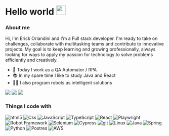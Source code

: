 <h1>
  Hello world 
  <img src="https://media.giphy.com/media/hvRJCLFzcasrR4ia7z/giphy.gif" width="30px"/>
</h1>

<h3>About me</h3>

Hi, I'm Erick Orlandini and I'm a Full stack developer. I'm ready to take on challenges, collaborate with multitasking teams and contribute to innovative projects. My goal is to keep learning and growing professionally, always looking for ways to apply my passion for technology to solve problems efficiently and creatively.
- 🤖 Today I work as a QA Automator / RPA 
- 📚 In my spare time I like to study Java and React
- 👨‍💻 I also program robots as intelligent solutions
<div>
  <a href = "mailto:contatoerickorlandini10@gmail.com"><img src="https://img.shields.io/badge/-Gmail-%23333?style=for-the-badge&logo=gmail&logoColor=white" target="_blank"></a>
  <a href="https://www.linkedin.com/in/erick-orlandini-souza-aleixo-917881231" target="_blank"><img src="https://img.shields.io/badge/-LinkedIn-%230077B5?style=for-the-badge&logo=linkedin&logoColor=white" target="_blank"></a> 
  <a href="https://instagram.com/erickorlandini" target="_blank"><img src="https://img.shields.io/badge/-Instagram-%23E4405F?style=for-the-badge&logo=instagram&logoColor=white" target="_blank"></a>
</div>

<h3>Things I code with</h3>
<p>
  <img alt="html5" src="https://img.shields.io/badge/-HTML5-E34F26?style=flat-square&logo=html5&logoColor=white" />
  <img alt="Css" src="https://img.shields.io/badge/-CSS3-1572B6?style=flat-square&logo=css3&logoColor=white" />
  <img alt="JavaScript" src="https://img.shields.io/badge/-JavaScript-F7DF1E?style=flat-square&logo=javascript&logoColor=white" />
  <img alt="TypeScript" src="https://img.shields.io/badge/-TypeScript-03589b?style=flat-square&logo=typescript&logoColor=white" />
  <img alt="React" src="https://img.shields.io/badge/-React-46a2f1?style=flat-square&logo=react&logoColor=white" />
  <img alt="Playwright" src="https://img.shields.io/badge/-Playwright-13aa52?style=flat-square&logo=Playwright&logoColor=white" />
  <img alt="Robot Framework" src="https://img.shields.io/badge/-Robot-303030?style=flat-square&logo=robotframework&logoColor=white" /> 
  <img alt="Selenium" src="https://img.shields.io/badge/-Selenium-13aa52?style=flat-square&logo=selenium&logoColor=white" />
  <img alt="Cypress" src="https://img.shields.io/badge/-Cypress-303030?style=flat-square&logo=cypress&logoColor=white" />
  <img alt="git" src="https://img.shields.io/badge/-Git-F05032?style=flat-square&logo=git&logoColor=white" />
  <img alt="Linux" src="https://img.shields.io/badge/-Linux-FCC624?style=flat-square&logo=linux&logoColor=white" />
  <img alt="Java" src="https://img.shields.io/badge/-Java-CB3837?style=flat-square&logo=java&logoColor=white" />
  <img alt="Spring" src="https://img.shields.io/badge/-Spring-43853d?style=flat-square&logo=spring&logoColor=white" />
  <img alt="Python" src="https://img.shields.io/badge/-Python-FFD343?style=flat-square&logo=python&logoColor=white" />
  <img alt="Postres" src="https://img.shields.io/badge/-PostgreSQL-03589b?style=flat-square&logo=postgresql&logoColor=white" />
  <img alt="AWS" src="https://img.shields.io/badge/-AWS-303030?style=flat-square&logo=amazon&logoColor=white" />  
</p>



